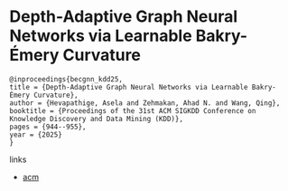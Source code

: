 # Depth-Adaptive Graph Neural Networks via Learnable Bakry-Émery Curvature

```
@inproceedings{becgnn_kdd25,
title = {Depth-Adaptive Graph Neural Networks via Learnable Bakry-Émery Curvature},
author = {Hevapathige, Asela and Zehmakan, Ahad N. and Wang, Qing},
booktitle = {Proceedings of the 31st ACM SIGKDD Conference on Knowledge Discovery and Data Mining (KDD)},
pages = {944--955},
year = {2025}
}
```

links
- [acm](https://dl.acm.org/doi/10.1145/3711896.3736905)
